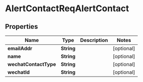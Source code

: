# AlertContactReqAlertContact

## Properties
Name | Type | Description | Notes
------------ | ------------- | ------------- | -------------
**emailAddr** | **String** |  |  [optional]
**name** | **String** |  |  [optional]
**wechatContactType** | **String** |  |  [optional]
**wechatId** | **String** |  |  [optional]
